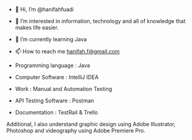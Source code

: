 - 👋 Hi, I’m @hanifahfuadi
- 👀 I’m interested in information, technology and all of knowledge that makes life easier.
- 🌱 I’m currently learning Java
- 📫 How to reach me hanifah.f@gmail.com

- Programming language : Java
- Computer Software : IntelliJ IDEA
- Work : Manual and Automation Testing
- API Testing Software : Postman
- Documentation : TestRail & Trello

Additional, I also understand graphic design using Adobe Illustrator, Photoshop and videography using Adobe Premiere Pro.


<!---
hanifahfuadi/hanifahfuadi is a ✨ special ✨ repository because its `README.md` (this file) appears on your GitHub profile.
You can click the Preview link to take a look at your changes.
--->
